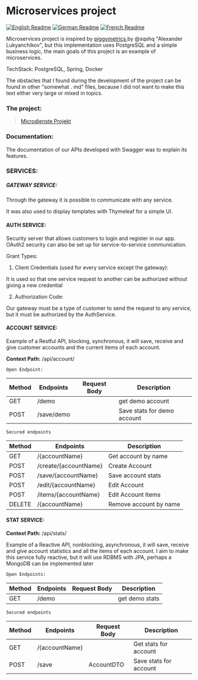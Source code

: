 # Microservices project



 



[![English Readme](https://img.shields.io/badge/lang-en-green)](https://github.com/dmsosa/microservices/blob/main/README.md) [![German Readme](https://img.shields.io/badge/lang-de-blue)](https://github.com/dmsosa/microservices/blob/main/readmes/README.de.md) [![French Readme](https://img.shields.io/badge/lang-fr-red)](https://github.com/dmsosa/microservices/blob/main/readmes/README.fr.md)



 



Microservices project is inspired by [ piggymetrics ](https://github.com/sqshq/piggymetrics/tree/master) by @sqshq "Alexander Lukyanchikov", but this implementation uses PostgreSQL and a simple business logic, the main goals of this project is an example of microservices.



TechStack: PostgreSQL, Spring, Docker



The obstacles that I found during the development of the project can be found in other "somewhat . md" files, because I did not want to make this text either very large or mixed in topics.

### The project:

<blockquote class="imgur-embed-pub" lang="en" data-id="a/sCSWpRG"  ><a href="//imgur.com/a/sCSWpRG">Microdienste Projekt</a></blockquote><script async src="//s.imgur.com/min/embed.js" charset="utf-8"></script>

### Documentation:



The documentation of our APIs developed with Swagger was to explain its features.



### SERVICES:

##### GATEWAY SERVICE:



Through the gateway it is possible to communicate with any service.



It was also used to display templates with Thymeleaf for a simple UI.



#### AUTH SERVICE:



Security server that allows customers to login and register in our app. OAuth2 security can also be set up for service-to-service communication.



Grant Types:



1. Client Credentials (used for every service except the gateway):



It is used so that one service request to another can be authorized without giving a new credential



2. Authorization Code:



Our gateway must be a type of customer to send the request to any service, but it must be authorized by the AuthService.



#### ACCOUNT SERVICE:



Example of a Restful API, blocking, synchronous, it will save, receive and give customer accounts and the current items of each account.


**Context Path:** /api/account/


    Open Endpoint:
| Method | Endpoints| Request Body | Description |
|--|--|--|--|
| GET | /demo | | get demo account|
| POST | /save/demo | | Save stats for demo account |

    Secured endpoints
| Method | Endpoints | Description |
|--|--|--|
| GET | /{accountName} | Get account by name|
| POST | /create/{accountName} | Create Account |
| POST | /save/{accountName} | Save account stats |
| POST | /edit/{accountName} | Edit Account|
| POST | /items/{accountName} | Edit Account Items|
| DELETE| /{accountName} | Remove account by name|



#### STAT SERVICE:

**Context Path:** /api/stats/

Example of a Reactive API, nonblocking, asynchronous, it will save, receive and give account statistics and all the items of each account. I aim to make this service fully reactive, but it will use RDBMS with JPA, perhaps a MongoDB can be implemented later


    Open Endpoints:
| Method | Endpoints |Request Body | Description |
|--|--|--|--|
| GET | /demo | | get demo stats |


    Secured endpoints
| Method | Endpoints |Request Body| Description |
|--|--|--|--|
| GET| /{accountName}| | Get stats for account |
| POST | /save| AccountDTO| Save stats for account |
